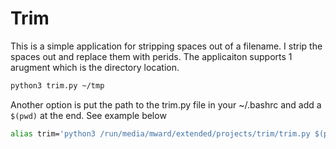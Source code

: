 # Trim
This is a simple application for stripping spaces out of a filename. I strip the spaces out and replace them with perids. The applicaiton supports 1 arugment which is the directory location. 

```bash
python3 trim.py ~/tmp
```

Another option is put the path to the trim.py file in your ~/.bashrc and add a `$(pwd)` at the end. See example below

```bash
alias trim='python3 /run/media/mward/extended/projects/trim/trim.py $(pwd)'
```
